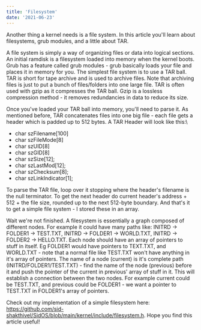 ```yaml
---
title: 'Filesystem'
date: '2021-06-23'
---
```


Another thing a kernel needs is a file system. In this article you'll learn about filesystems, grub modules, and a little about TAR.

A file system is simply a way of organizing files or data into logical sections. An initial ramdisk is a filesystem loaded into memory when the kernel boots. Grub has a feature called grub modules - grub basically loads your file and places it in memory for you. The simplest file system is to use a TAR ball. TAR is short for tape archive and is used to archive files. Note that archiving files is just to put a bunch of files/folders into one large file. TAR is often used with gzip as it compresses the TAR ball. Gzip is a lossless compression method - it removes redundancies in data to reduce its size. 

Once you've loaded your TAR ball into memory, you'll need to parse it. As mentioned before, TAR concatenates files into one big file - each file gets a header which is padded up to 512 bytes. A TAR Header will look like this:\
- char szFilename[100]
- char szFileMode[8]
- char szUID[8]
- char szGID[8]
- char szSize[12];
- char szLastMod[12];
- char szChecksum[8];
- char szLinkIndicator[1];

To parse the TAR file, loop over it stopping where the header's filename is the null terminator. To get the next header do current header's address + 512 + the file size, rounded up to the next 512-byte boundary. And that's it to get a simple file system - I stored these in an array.

Wait we're not finished. A filesystem is essentially a graph composed of different nodes. For example it could have many paths like: INITRD -> FOLDER1 -> TEST.TXT, INITRD -> FOLDER1 -> WORLD.TXT, INITRD -> FOLDER2 -> HELLO.TXT. Each node should have an array of pointers to stuff in itself. Eg FOLDER1 would have pointers to TEXT.TXT, and WORLD.TXT - note that a normal file like TEST.TXT won't have anything in it's array of pointers. The name of a node (current) is it's complete path (INITRD/FOLDER1/TEST.TXT) - find the name of the node (previous) before it and push the pointer of the current in previous' array of stuff in it. This will establish a connection between the two nodes. For example current could be TEST.TXT, and previous could be FOLDER1 - we want a pointer to TEST.TXT in FOLDER1's array of pointers.

Check out my implementation of a simple filesystem here: https://github.com/sid-shakthivel/SidOS/blob/main/kernel/include/filesystem.h. Hope you find this article useful!


